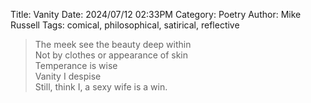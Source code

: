 Title: Vanity
Date: 2024/07/12 02:33PM
Category: Poetry
Author: Mike Russell
Tags: comical, philosophical, satirical, reflective

> The meek see the beauty deep within<br>
> Not by clothes or appearance of skin<br>
> Temperance is wise<br>
> Vanity I despise<br>
> Still, think I, a sexy wife is a win.